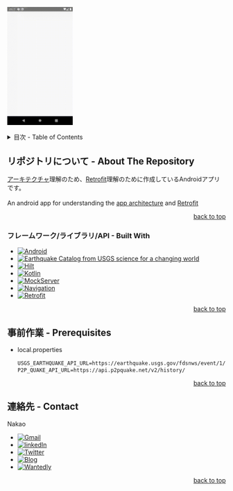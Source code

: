 <a name="readme-top"></a>

<img
  src=https://github.com/NakaoKisho/clean-architecture/blob/master/images/architecture_app_Nexus5.gif
  width="30%"
  height="50%"
/>

<!-- TABLE OF CONTENTS -->
<details>
  <summary>目次 - Table of Contents</summary>
  <ol>
    <li>
      <a href="#リポジトリについて---about-the-repository">リポジトリについて - About The Repository</a>
      <ul>
        <li><a href="#フレームワークライブラリapi---built-with">フレームワーク/ライブラリ/API - Built With</a></li>
      </ul>
    </li>
    <li>
      <a href="#事前作業---prerequisites">事前作業 - Prerequisites</a>
    </li>
    <li><a href="#連絡先---contact">連絡先 - Contact</a></li>
  </ol>
</details>


## リポジトリについて - About The Repository
[アーキテクチャ][Android-architecture-ja-url]理解のため、[Retrofit][Retrofit-url]理解のために作成しているAndroidアプリです。<br>
<br>
An android app for understanding the [app architecture][Android-architecture-en-url] and [Retrofit][Retrofit-url]
<p align="right"><a href="#readme-top">back to top</a></p>

### フレームワーク/ライブラリ/API - Built With
* [![Android][Android]][Android-url]
* [![Earthquake Catalog from USGS science for a changing world][Earthquake-catalog-api]][Earthquake-catalog-web-api-url]
* [![Hilt][Hilt]][Hilt-url]
* [![Kotlin][Kotlin]][Kotlin-url]
* [![MockServer][MockServer]][MockServer-url]
* [![Navigation][Navigation]][Navigation-url]
* [![Retrofit][Retrofit]][Retrofit-url]
<p align="right"><a href="#readme-top">back to top</a></p>

## 事前作業 - Prerequisites
* local.properties
  ```
  USGS_EARTHQUAKE_API_URL=https://earthquake.usgs.gov/fdsnws/event/1/
  P2P_QUAKE_API_URL=https://api.p2pquake.net/v2/history/
  ```
<p align="right"><a href="#readme-top">back to top</a></p>

## 連絡先 - Contact
Nakao
* [![Gmail][Gmail]](mailto:vegcale@gmail.com)
* [![linkedIn][LinkedIn]][LinkedIn-url]
* [![Twitter][Twitter]][Twitter-url]
* [![Blog][Blog]][vegcale-blog-url]
* [![Wantedly][Wantedly]][Wantedly-url]
<p align="right"><a href="#readme-top">back to top</a></p>

<!-- IMAGES -->
[Android]: https://img.shields.io/badge/Android-3DDC84?style=for-the-badge&logo=android&logoColor=white
[Blog]: https://img.shields.io/badge/vegcale-green?style=for-the-badge&link=https%3A%2F%2Fvegcale.com%2Fhome%2F
[Earthquake-catalog-api]: https://img.shields.io/badge/Earthquake_Catalog-%233d5e80?style=for-the-badge&link=https%3A%2F%2Fvegcale.com%2Fhome%2F
[Gmail]: https://img.shields.io/badge/Gmail-D14836?style=for-the-badge&logo=gmail&logoColor=white
[Hilt]: https://img.shields.io/badge/Hilt-%232196F3?style=for-the-badge&link=https%3A%2F%2Fvegcale.com%2Fhome%2F
[Kotlin]: https://img.shields.io/badge/Kotlin-0095D5?&style=for-the-badge&logo=kotlin&logoColor=white
[LinkedIn]: https://img.shields.io/badge/LinkedIn-0077B5?style=for-the-badge&logo=linkedin&logoColor=white
[MockServer]: https://img.shields.io/badge/MockServer-black?style=for-the-badge&logoColor=white
[Navigation]: https://img.shields.io/badge/Navigation-3DDC84?style=for-the-badge
[Retrofit]: https://img.shields.io/badge/retrofit-%2348b983?style=for-the-badge&link=https%3A%2F%2Fvegcale.com%2Fhome%2F
[Twitter]: https://img.shields.io/badge/Twitter-1DA1F2?style=for-the-badge&logo=twitter&logoColor=white
[Wantedly]: https://img.shields.io/badge/wantedly-blue?style=for-the-badge&link=https%3A%2F%2Fvegcale.com%2Fhome%2F


<!-- MARKDOWN LINKS -->
[Android-architecture-ja-url]: https://developer.android.com/topic/architecture/intro?hl=ja
[Android-architecture-en-url]: https://developer.android.com/topic/architecture/intro?hl=en
[Android-url]: https://developer.android.com/?gclid=Cj0KCQjwtamlBhD3ARIsAARoaEyq371HcYIsNnendclD_y01sOy5Yjd8YU6xRSa3LqhgAIfdApUzp8gaAs7mEALw_wcB&gclsrc=aw.ds&hl=ja
[Earthquake-catalog-web-api-url]: https://earthquake.usgs.gov/fdsnws/event/1/#kmlanimated
[Hilt-url]: https://dagger.dev/hilt/
[Kotlin-url]: https://kotlinlang.org/docs/android-overview.html
[LinkedIn-url]: https://www.linkedin.com/in/kisho-nakao/
[MockServer-url]: https://www.mock-server.com/mock_server/getting_started.html
[Navigation-url]: https://developer.android.com/guide/navigation/get-started?hl=ja
[Retrofit-url]: https://square.github.io/retrofit/
[Twitter-url]: https://twitter.com/@OCL89894812
[vegcale-blog-url]: https://vegcale.com/home/
[Wantedly-url]: https://www.wantedly.com/id/kisho_nakao
